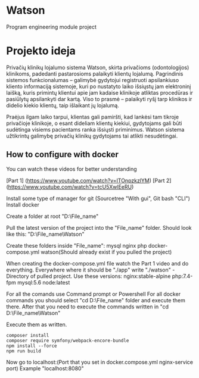 # Watson
Program engineering module project 

# Projekto ideja

Privačių klinikų lojalumo sistema Watson, skirta privačioms (odontologijos) klinikoms, padedanti pastarosioms palaikyti klientų lojalumą. Pagrindinis sistemos funkcionalumas – galimybė gydytojui registruoti apsilankiuso kliento informaciją sistemoje, kuri po nustatyto laiko išsiųstų jam elektroninį laišką, kuris primintų klientui apie jam kadaise klinikoje atliktas procedūras ir pasiūlytų apsilankyti dar kartą. Viso to prasmė – palaikyti ryšį tarp klinikos ir didelio kiekio klientų, taip išlaikant jų lojalumą.

Praėjus ilgam laiko tarpui, klientas gali pamiršti, kad lankėsi tam tikroje privačioje klinikoje, o esant dideliam klientų kiekiui, gydytojams gali būti sudėtinga visiems pacientams ranka išsiųsti priminimus. Watson sistema užtikrintų galimybę privačių klinikų gydytojams tai atlikti nesudėtingai.


## How to configure with docker

You can watch these videos for better understanding

[Part 1] (https://www.youtube.com/watch?v=ITOnpzkzlYM)
[Part 2] (https://www.youtube.com/watch?v=tcU5XwlEeRU)

Install some type of manager for git (Sourcetree "With gui", Git bash "CLI")
Install docker

Create a folder at root "D:\File_name"

Pull the latest version of the project into the "File_name" folder. Should look like this: "D:\File_name\Watson"

Create these folders inside "File_name":
	mysql
	nginx
	php
	docker-compose.yml
	watson(Should already exist if you pulled the project)

When creating the docker-compose.yml file watch the Part 1 video and do everything.
Everywhere where it should be "./app" write "./watson" - Directory of pulled project.
Use these versions:
	nginx:stable-alpine
	php:7.4-fpm
	mysql:5.6
	node:latest

For all the comands use Command prompt or Powershell
For all docker commands you should select "cd D:\File_name" folder and execute them there.
After that you need to execute the commands written in "cd D:\File_name\Watson"

Execute them as written.
```
composer install
composer require symfony/webpack-encore-bundle
npm install --force
npm run build
```

Now go to localhost:(Port that you set in docker.compose.yml nginx-service port)
Example "localhost:8080"
  
